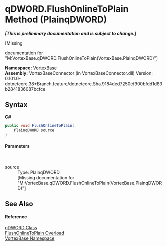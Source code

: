 # qDWORD.FlushOnlineToPlain Method (PlainqDWORD)
 _**\[This is preliminary documentation and is subject to change.\]**_

\[Missing <summary> documentation for "M:VortexBase.qDWORD.FlushOnlineToPlain(VortexBase.PlainqDWORD)"\]

**Namespace:**&nbsp;<a href="N_VortexBase.md">VortexBase</a><br />**Assembly:**&nbsp;VortexBaseConnector (in VortexBaseConnector.dll) Version: 0.101.0-dotnetcore.38+Branch.feature/dotnetcore.Sha.9184ded7250ef900bfdd1d83b2841836087bcfce

## Syntax

**C#**<br />
``` C#
public void FlushOnlineToPlain(
	PlainqDWORD source
)
```


#### Parameters
&nbsp;<dl><dt>source</dt><dd>Type: PlainqDWORD<br />\[Missing <param name="source"/> documentation for "M:VortexBase.qDWORD.FlushOnlineToPlain(VortexBase.PlainqDWORD)"\]</dd></dl>

## See Also


#### Reference
<a href="T_VortexBase_qDWORD.md">qDWORD Class</a><br /><a href="Overload_VortexBase_qDWORD_FlushOnlineToPlain.md">FlushOnlineToPlain Overload</a><br /><a href="N_VortexBase.md">VortexBase Namespace</a><br />